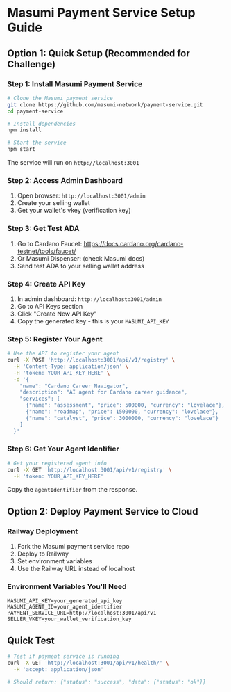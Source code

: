 # Masumi Payment Service Setup Guide

## Option 1: Quick Setup (Recommended for Challenge)

### Step 1: Install Masumi Payment Service
```bash
# Clone the Masumi payment service
git clone https://github.com/masumi-network/payment-service.git
cd payment-service

# Install dependencies
npm install

# Start the service
npm start
```

The service will run on `http://localhost:3001`

### Step 2: Access Admin Dashboard
1. Open browser: `http://localhost:3001/admin`
2. Create your selling wallet
3. Get your wallet's vkey (verification key)

### Step 3: Get Test ADA
1. Go to Cardano Faucet: https://docs.cardano.org/cardano-testnet/tools/faucet/
2. Or Masumi Dispenser: (check Masumi docs)
3. Send test ADA to your selling wallet address

### Step 4: Create API Key
1. In admin dashboard: `http://localhost:3001/admin`
2. Go to API Keys section
3. Click "Create New API Key"
4. Copy the generated key - this is your `MASUMI_API_KEY`

### Step 5: Register Your Agent
```bash
# Use the API to register your agent
curl -X POST 'http://localhost:3001/api/v1/registry' \
  -H 'Content-Type: application/json' \
  -H 'token: YOUR_API_KEY_HERE' \
  -d '{
    "name": "Cardano Career Navigator",
    "description": "AI agent for Cardano career guidance",
    "services": [
      {"name": "assessment", "price": 500000, "currency": "lovelace"},
      {"name": "roadmap", "price": 1500000, "currency": "lovelace"},
      {"name": "catalyst", "price": 3000000, "currency": "lovelace"}
    ]
  }'
```

### Step 6: Get Your Agent Identifier
```bash
# Get your registered agent info
curl -X GET 'http://localhost:3001/api/v1/registry' \
  -H 'token: YOUR_API_KEY_HERE'
```

Copy the `agentIdentifier` from the response.

## Option 2: Deploy Payment Service to Cloud

### Railway Deployment
1. Fork the Masumi payment service repo
2. Deploy to Railway
3. Set environment variables
4. Use the Railway URL instead of localhost

### Environment Variables You'll Need
```
MASUMI_API_KEY=your_generated_api_key
MASUMI_AGENT_ID=your_agent_identifier
PAYMENT_SERVICE_URL=http://localhost:3001/api/v1
SELLER_VKEY=your_wallet_verification_key
```

## Quick Test
```bash
# Test if payment service is running
curl -X GET 'http://localhost:3001/api/v1/health/' \
  -H 'accept: application/json'

# Should return: {"status": "success", "data": {"status": "ok"}}
```